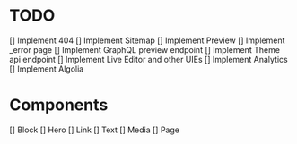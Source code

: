 # TODO

[] Implement 404
[] Implement Sitemap
[] Implement Preview
[] Implement \_error page
[] Implement GraphQL preview endpoint
[] Implement Theme api endpoint
[] Implement Live Editor and other UIEs
[] Implement Analytics
[] Implement Algolia

# Components

[] Block
[] Hero
[] Link
[] Text
[] Media
[] Page
